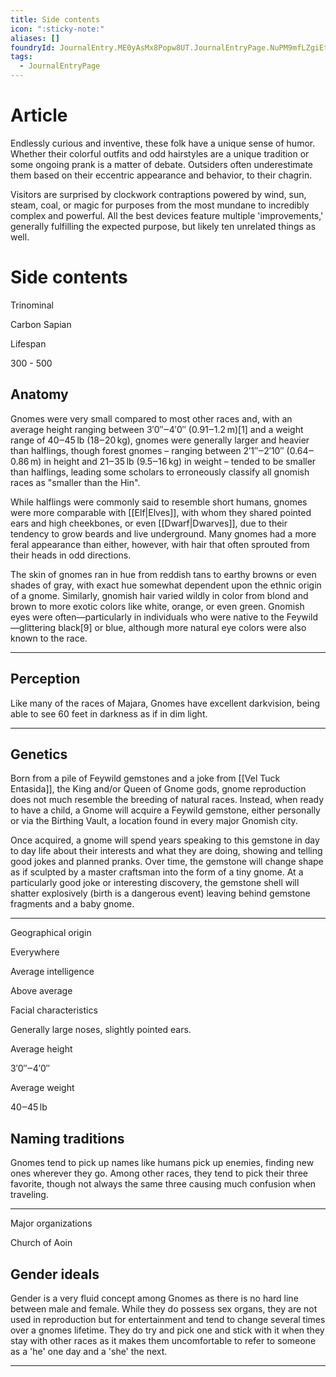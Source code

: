 ```yaml
---
title: Side contents
icon: ":sticky-note:"
aliases: []
foundryId: JournalEntry.ME0yAsMx8Popw8UT.JournalEntryPage.NuPM9mfLZgiEtvCM
tags:
  - JournalEntryPage
---
```

# Article
Endlessly curious and inventive, these folk have a unique sense of humor. Whether their colorful outfits and odd hairstyles are a unique tradition or some ongoing prank is a matter of debate. Outsiders often underestimate them based on their eccentric appearance and behavior, to their chagrin.

Visitors are surprised by clockwork contraptions powered by wind, sun, steam, coal, or magic for purposes from the most mundane to incredibly complex and powerful. All the best devices feature multiple 'improvements,' generally fulfilling the expected purpose, but likely ten unrelated things as well.


# Side contents
Trinominal

Carbon Sapian

Lifespan

300 - 500

## Anatomy

Gnomes were very small compared to most other races and, with an average height ranging between 3′0″‒4′0″ (0.91‒1.2 m)\[1\] and a weight range of 40‒45 lb (18‒20 kg), gnomes were generally larger and heavier than halflings, though forest gnomes – ranging between 2′1″‒2′10″ (0.64‒0.86 m) in height and 21‒35 lb (9.5‒16 kg) in weight – tended to be smaller than halflings, leading some scholars to erroneously classify all gnomish races as "smaller than the Hin".

While halflings were commonly said to resemble short humans, gnomes were more comparable with [[Elf|Elves]], with whom they shared pointed ears and high cheekbones, or even [[Dwarf|Dwarves]], due to their tendency to grow beards and live underground. Many gnomes had a more feral appearance than either, however, with hair that often sprouted from their heads in odd directions.

The skin of gnomes ran in hue from reddish tans to earthy browns or even shades of gray, with exact hue somewhat dependent upon the ethnic origin of a gnome. Similarly, gnomish hair varied wildly in color from blond and brown to more exotic colors like white, orange, or even green. Gnomish eyes were often—particularly in individuals who were native to the Feywild—glittering black\[9\] or blue, although more natural eye colors were also known to the race.

* * *

## Perception

Like many of the races of Majara, Gnomes have excellent darkvision, being able to see 60 feet in darkness as if in dim light.

* * *

## Genetics

Born from a pile of Feywild gemstones and a joke from [[Vel Tuck Entasida]], the King and/or Queen of Gnome gods, gnome reproduction does not much resemble the breeding of natural races. Instead, when ready to have a child, a Gnome will acquire a Feywild gemstone, either personally or via the Birthing Vault, a location found in every major Gnomish city. 

Once acquired, a gnome will spend years speaking to this gemstone in day to day life about their interests and what they are doing, showing and telling good jokes and planned pranks. Over time, the gemstone will change shape as if sculpted by a master craftsman into the form of a tiny gnome. At a particularly good joke or interesting discovery, the gemstone shell will shatter explosively (birth is a dangerous event) leaving behind gemstone fragments and a baby gnome.

* * *

Geographical origin

Everywhere

Average intelligence

Above average

Facial characteristics

Generally large noses, slightly pointed ears.

Average height

3′0″‒4′0″

Average weight

40‒45 lb

## Naming traditions

Gnomes tend to pick up names like humans pick up enemies, finding new ones wherever they go. Among other races, they tend to pick their three favorite, though not always the same three causing much confusion when traveling.

* * *

Major organizations

Church of Aoin

## Gender ideals

Gender is a very fluid concept among Gnomes as there is no hard line between male and female. While they do possess sex organs, they are not used in reproduction but for entertainment and tend to change several times over a gnomes lifetime. They do try and pick one and stick with it when they stay with other races as it makes them uncomfortable to refer to someone as a 'he' one day and a 'she' the next.

* * *